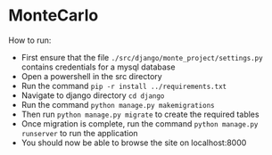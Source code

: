 # MonteCarlo
How to run:
 - First ensure that the file `./src/django/monte_project/settings.py` contains credentials for a mysql database
 - Open a powershell in the src directory
 - Run the command `pip -r install ../requirements.txt`
 - Navigate to django directory `cd django`
 - Run the command `python manage.py makemigrations`
 - Then run `python manage.py migrate` to create the required tables
 - Once migration is complete, run the command `python manage.py runserver` to run the application
 - You should now be able to browse the site on localhost:8000
